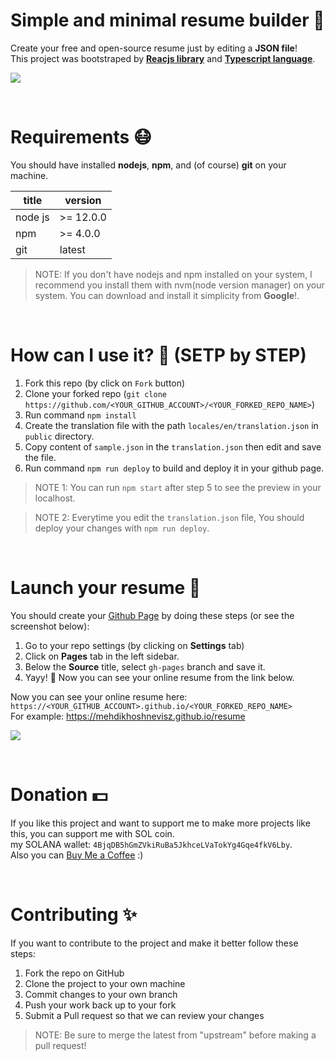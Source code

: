 # Simple and minimal resume builder 📄
Create your free and open-source resume just by editing a **JSON file**!\
This project was bootstraped by [**Reacjs library**](https://reactjs.org/) and [**Typescript language**](https://www.typescriptlang.org/).

![](https://mehdikhoshnevisz.github.io/resume/preview.png)

<br/>

# Requirements 😷
You should have installed **nodejs**, **npm**, and (of course) **git** on your machine.

title         | version
------------- | -------------
node js       | >= 12.0.0
npm           | >= 4.0.0
git           | latest

> NOTE: If you don't have nodejs and npm installed on your system, I recommend you install them with nvm(node version manager) on your system.
You can download and install it simplicity from **Google**!.

<br/>

# How can I use it? 🤔 (SETP by STEP)
1. Fork this repo (by click on ``Fork`` button)
2. Clone your forked repo (```git clone https://github.com/<YOUR_GITHUB_ACCOUNT>/<YOUR_FORKED_REPO_NAME>```)
3. Run command ```npm install```
4. Create the translation file with the path ```locales/en/translation.json``` in ```public``` directory.
5. Copy content of `sample.json` in the ```translation.json``` then edit and save the file.
6. Run command ```npm run deploy``` to build and deploy it in your github page.

> NOTE 1: You can run ```npm start``` after step 5 to see the preview in your localhost.

> NOTE 2: Everytime you edit the ```translation.json``` file, You should deploy your changes with ```npm run deploy```.

<br/>

# Launch your resume 🚀


You should create your [Github Page](https://pages.github.com/) by doing these steps (or see the screenshot below):
1. Go to your repo settings (by clicking on **Settings** tab)
2. Click on **Pages** tab in the left sidebar.
3. Below the **Source** title, select ```gh-pages``` branch and save it.
4. Yayy! 🥳 Now you can see your online resume from the link below.

Now you can see your online resume here: ```https://<YOUR_GITHUB_ACCOUNT>.github.io/<YOUR_FORKED_REPO_NAME>```\
For example: https://mehdikhoshnevisz.github.io/resume

![](https://mehdikhoshnevisz.github.io/resume/create-github-page.gif)

<br/>

# Donation 💵
If you like this project and want to support me to make more projects like this, you can support me with SOL coin.\
my SOLANA wallet: ```4BjqDB5hGmZVkiRuBa5JkhceLVaTokYg4Gqe4fkV6Lby```.\
Also you can [Buy Me a Coffee](https://www.buymeacoffee.com/imehdi) :)

<br/>

# Contributing ✨
If you want to contribute to the project and make it better follow these steps:

1. Fork the repo on GitHub
2. Clone the project to your own machine
3. Commit changes to your own branch
4. Push your work back up to your fork
5. Submit a Pull request so that we can review your changes

> NOTE: Be sure to merge the latest from "upstream" before making a pull request!
